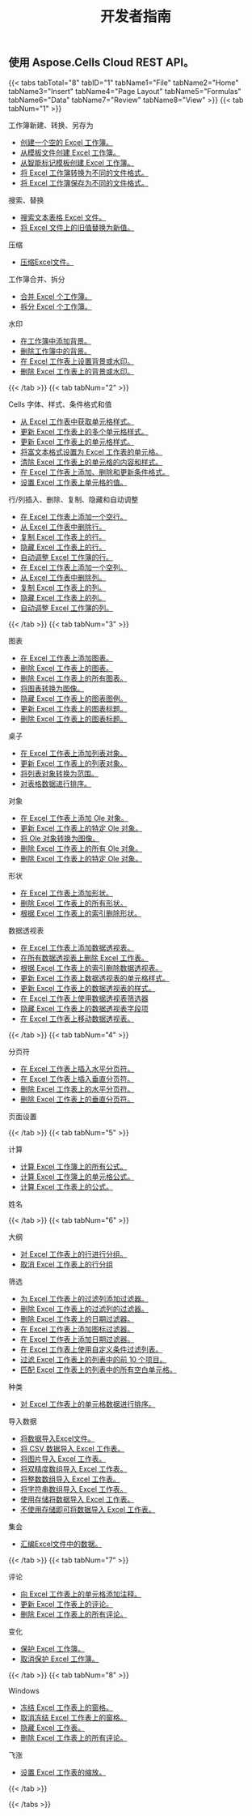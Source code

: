 ﻿---
title: 开发者指南
second_title: Aspose.Cells Cloud Documen
type: docs
url: /zh/developer-guide/
aliases: [/developer-guide/v3.0/,/developer-guide-v3.0/]
keywords: How to use Aspose.Cells Cloud REST APIs. Office Excel 2013,  Office Excel 2016,  Office Excel 2019，office Excel 365
description: 本《开发人员指南》介绍了实际场景和技巧，以帮助您使用特定的 Aspose.Cells for .NET 功能、实现特定的 Excel 文档外观或使用例成为可能
weight: 20
kwords: Excel, Office 云, REST API, 电子表格, PDF, CSV, Json, Markdwon, 开发者指南
---
## 使用 Aspose.Cells Cloud REST API。

{{< tabs tabTotal="8" tabID="1" tabName1="File" tabName2="Home" tabName3="Insert" tabName4="Page Layout" tabName5="Formulas" tabName6="Data" tabName7="Review" tabName8="View" >}}
{{< tab tabNum="1" >}}
<div class="row">
    <div class="col-md-6">
        <p>工作簿新建、转换、另存为</p>
        <ul>
            <li><a href="/cells/zh/create-an-empty-excel-workbook/">创建一个空的 Excel 工作簿。</a></li>
            <li><a href="/cells/zh/create-excel-workbook-from-a-template-file/">从模板文件创建 Excel 工作簿。</a></li>
            <li><a href="/cells/zh/create-excel-workbook-from-a-smartmarker-template/">从智能标记模板创建 Excel 工作簿。</a></li>
            <li><a href="/cells/zh/convert/">将 Excel 工作簿转换为不同的文件格式。</a></li>
            <li><a href="/cells/zh/saveas-other-formats/">将 Excel 工作簿保存为不同的文件格式。</a></li>
        </ul>
        <p>搜索、替换</p>
        <ul>
            <li><a href="/cells/zh/search/">搜索文本表格 Excel 文件。</a></li>
            <li><a href="/cells/zh/replace/">将 Excel 文件上的旧值替换为新值。</a></li>
        </ul>
        <p>压缩</p>
        <ul>
            <li><a href="/cells/zh/compress/">压缩Excel文件。</a></li>
        </ul>
    </div>
    <div class="col-md-6">
        <p>工作簿合并、拆分</p>
        <ul>
            <li><a href="/cells/zh/merge/">合并 Excel 个工作簿。</a></li>
            <li><a href="/cells/zh/split/">拆分 Excel 个工作簿。</a></li>
        </ul>
        <p>水印</p>
        <ul>
            <li><a href="/cells/zh/add-background-in-workbook/">在工作簿中添加背景。</a></li>
            <li><a href="/cells/zh/delete-background-in-workbook/">删除工作簿中的背景。</a></li>
            <li><a href="/cells/zh/set-background-or-watermark-for-excel-worksheet/">在 Excel 工作表上设置背景或水印。</a></li>
            <li><a href="/cells/zh/delete-background-or-watermark-of-excel-worksheet/">删除 Excel 工作表上的背景或水印。</a></li>
        </ul>
    </div>
</div>
{{< /tab >}}
{{< tab tabNum="2" >}}
<div class="row">
    <div class="col-md-6">
        <p>Cells 字体、样式、条件格式和值</p>
        <ul>
            <li><a href="/cells/zh/get-cell-style-from-a-worksheet/">从 Excel 工作表中获取单元格样式。</a></li>
            <li><a href="/cells/zh/update-multiple-cells-style/">更新 Excel 工作表上的多个单元格样式。</a></li>
            <li><a href="/cells/zh/change-cell-style-in-excel-worksheet/">更新 Excel 工作表上的单元格样式。</a></li>
            <li><a href="/cells/zh/apply-rich-text-formatting-to-a-cell/">将富文本格式设置为 Excel 工作表的单元格。</a></li>
            <li><a href="/cells/zh/clear-contents-and-styles-of-cells-in-excel-worksheet/">清除 Excel 工作表上的单元格的内容和样式。</a></li>
            <li><a href="/cells/zh/working-with-conditional-formatting/">在 Excel 工作表上添加、删除和更新条件格式。</a></li>
            <li><a href="/cells/zh/set-value-of-a-cell-in-a-worksheet/">设置 Excel 工作表上单元格的值。</a></li>
        </ul>
    </div>
    <div class="col-md-6">
        <p>行/列插入、删除、复制、隐藏和自动调整</p>
        <ul>
            <li><a href="/cells/zh/add-an-empty-row-in-a-worksheet/">在 Excel 工作表上添加一个空行。</a></li>
            <li><a href="/cells/zh/delete-row-from-a-worksheet/">从 Excel 工作表中删除行。</a></li>
            <li><a href="/cells/zh/copy-rows-in-excel-worksheet/">复制 Excel 工作表上的行。</a></li>
            <li><a href="/cells/zh/hide-rows-in-excel-worksheet/">隐藏 Excel 工作表上的行。</a></li>
            <li><a href="/cells/zh/auto-fit-rows-in-excel-workbooks/">自动调整 Excel 工作簿的行。</a></li>
            <li><a href="/cells/zh/columns/add/">在 Excel 工作表上添加一个空列。</a></li>
            <li><a href="/cells/zh/columns/delete/">从 Excel 工作表中删除列。</a></li>
            <li><a href="/cells/zh/columns/copy/">复制 Excel 工作表上的列。</a></li>
            <li><a href="/cells/zh/columns/hide/">隐藏 Excel 工作表上的列。</a></li>
            <li><a href="/cells/zh/columns/autofit/">自动调整 Excel 工作簿的列。</a></li>
        </ul>
    </div>
</div>
{{< /tab >}}
{{< tab tabNum="3" >}}
<div class="row">
    <div class="col-md-6">
        <p>图表</p>
        <ul>
            <li><a href="/cells/zh/add-a-chart-in-a-worksheet/">在 Excel 工作表上添加图表。</a></li>
            <li><a href="/cells/zh/delete-a-chart-from-a-worksheet/">删除 Excel 工作表上的图表。</a></li>
            <li><a href="/cells/zh/delete-all-charts-from-a-worksheet/">删除 Excel 工作表上的所有图表。</a></li>
            <li><a href="/cells/zh/convert-chart-to-image/">将图表转换为图像。</a></li>
            <li><a href="/cells/zh/hide-chart-legend-in-a-worksheet/">隐藏 Excel 工作表上的图表图例。</a></li>
            <li><a href="/cells/zh/update-chart-title-in-excel-worksheet/">更新 Excel 工作表上的图表标题。</a></li>
            <li><a href="/cells/zh/delete-chart-title-in-a-worksheet/">删除 Excel 工作表上的图表标题。</a></li>
        </ul>
        <p>桌子</p>
        <ul>
            <li><a href="/cells/zh/add-a-list-object-or-table-inside-the-worksheet/">在 Excel 工作表上添加列表对象。</a></li>
            <li><a href="/cells/zh/update-a-list-object-or-table-inside-the-worksheet/">更新 Excel 工作表上的列表对象。</a></li>
            <li><a href="/cells/zh/convert-list-object-or-table-to-range/">将列表对象转换为范围。</a></li>
            <li><a href="/cells/zh/sort-table-data/">对表格数据进行排序。</a></li>
        </ul>
        <p>对象</p>
        <ul>
            <li><a href="/cells/zh/add-oleobject-to-excel-worksheet/">在 Excel 工作表上添加 Ole 对象。</a></li>
            <li><a href="/cells/zh/update-a-specific-oleobject-from-excel-worksheet/">更新 Excel 工作表上的特定 Ole 对象。</a></li>
            <li><a href="/cells/zh/convert-oleobject-to-image/">将 Ole 对象转换为图像。</a></li>
            <li><a href="/cells/zh/delete-all-oleobjects-from-excel-worksheet/">删除 Excel 工作表上的所有 Ole 对象。</a></li>
            <li><a href="/cells/zh/delete-a-specific-oleobject-from-excel-worksheet/">删除 Excel 工作表上的特定 Ole 对象。</a></li>
        </ul>
    </div>
    <div class="col-md-6">
        <p>形状</p>
        <ul>
            <li><a href="/cells/zh/add-a-shape-inside-the-worksheet/">在 Excel 工作表上添加形状。</a></li>
            <li><a href="/cells/zh/delete-all-shapes-inside-the-worksheet/">删除 Excel 工作表上的所有形状。</a></li>
            <li><a href="/cells/zh/delete-a-shape-by-index-inside-the-worksheet/">根据 Excel 工作表上的索引删除形状。</a></li>
        </ul>
        <p>数据透视表</p>
        <ul>
            <li><a href="/cells/zh/add-a-pivot-table-in-a-worksheet/">在 Excel 工作表上添加数据透视表。</a></li>
            <li><a href="/cells/zh/delete-worksheet-pivot-tables/">在所有数据透视表上删除 Excel 工作表。</a></li>
            <li><a href="/cells/zh/delete-worksheet-pivot-table-by-index/">根据 Excel 工作表上的索引删除数据透视表。</a></li>
            <li><a href="/cells/zh/update-cell-style-for-pivot-table/">更新 Excel 工作表上数据透视表的单元格样式。</a></li>
            <li><a href="/cells/zh/update-style-for-pivot-table/">更新 Excel 工作表上的数据透视表的样式。</a></li>
            <li><a href="/cells/zh/working-with-pivot-filters/">在 Excel 工作表上使用数据透视表筛选器</a></li>
            <li><a href="/cells/zh/hide-pivot-field-item/">隐藏 Excel 工作表上的数据透视表字段项</a></li>
            <li><a href="/cells/zh/move-pivot-table/">在 Excel 工作表上移动数据透视表。</a></li>
        </ul>
    </div>
</div>
{{< /tab >}}
{{< tab tabNum="4" >}}
<div class="row">
    <div class="col-md-6">
        <p>分页符</p>
        <ul>
            <li><a href="/cells/zh/insert-horizontal-page-break-inside-worksheet/">在 Excel 工作表上插入水平分页符。</a></li>
            <li><a href="/cells/zh/insert-vertical-page-break-inside-worksheet/">在 Excel 工作表上插入垂直分页符。</a></li>
            <li><a href="/cells/zh/delete-horizontal-page-break-inside-worksheet/">删除 Excel 工作表上的水平分页符。</a></li>
            <li><a href="/cells/zh/delete-vertical-page-break-inside-worksheet/">删除 Excel 工作表上的垂直分页符。</a></li>
        </ul>
    </div>
    <div class="col-md-6">
        <p>页面设置</p>
        <ul>
        </ul>
    </div>
</div>
{{< /tab >}}
{{< tab tabNum="5" >}}
<div class="row">
    <div class="col-md-6">
        <p>计算</p>
        <ul>
            <li><a href="/cells/zh/calculate-all-formulas-in-a-workbook/">计算 Excel 工作簿上的所有公式。</a></li>
            <li><a href="/cells/zh/calculate-cells-formula/">计算 Excel 工作簿上的单元格公式。</a></li>
            <li><a href="/cells/zh/calculate-formula-in-a-worksheet/">计算 Excel 工作表上的公式。</a></li>
        </ul>
    </div>
    <div class="col-md-6">
        <p>姓名</p>
        <ul>
        </ul>
    </div>
</div>
{{< /tab >}}
{{< tab tabNum="6" >}}
<div class="row">
    <div class="col-md-6">
        <p>大纲</p>
        <ul>
            <li><a href="/cells/zh/group-rows-in-excel-worksheet/">对 Excel 工作表上的行进行分组。</a></li>
            <li><a href="/cells/zh/ungroup-rows-in-excel-worksheet/">取消 Excel 工作表上的行分组</a></li>
        </ul>
        <p>筛选</p>
        <ul>
            <li><a href="/cells/zh/add-a-filter-for-a-filter-column/">为 Excel 工作表上的过滤列添加过滤器。</a></li>
            <li><a href="/cells/zh/delete-a-filter-for-a-filter-column/">删除 Excel 工作表上的过滤列的过滤器。</a></li>
            <li><a href="/cells/zh/remove-a-date-filter/">删除 Excel 工作表上的日期过滤器。</a></li>
            <li><a href="/cells/zh/add-an-icon-filter/">在 Excel 工作表上添加图标过滤器。</a></li>
            <li><a href="/cells/zh/add-date-filter-in-a-worksheet/">在 Excel 工作表上添加日期过滤器。</a></li>
            <li><a href="/cells/zh/filter-data-by-using-an-autofilter/">在 Excel 工作表上使用自定义条件过滤列表。</a></li>
            <li><a href="/cells/zh/filter-the-top-10-items-in-the-list/">过滤 Excel 工作表上的列表中的前 10 个项目。</a></li>
            <li><a href="/cells/zh/match-all-blank-cells-in-the-list/">匹配 Excel 工作表上的列表中的所有空白单元格。</a></li>
        </ul>
            <p>种类</p>
        <ul>
            <li><a href="/cells/zh/sort-worksheet-data/">对 Excel 工作表上的单元格数据进行排序。</a></li>
        </ul>
    </div>
    <div class="col-md-6">
        <p>导入数据</p>
        <ul>
            <li><a href="/cells/zh/import/">将数据导入Excel文件。</a></li>
            <li><a href="/cells/zh/import-csv-data-into-worksheet/">将 CSV 数据导入 Excel 工作表。</a></li>
            <li><a href="/cells/zh/import/picture/">将图片导入 Excel 工作表。</a></li>
            <li><a href="/cells/zh/import/double-array/">将双精度数组导入 Excel 工作表。</a></li>
            <li><a href="/cells/zh/import/integer-array/">将整数数组导入 Excel 工作表。</a></li>
            <li><a href="/cells/zh/import/string-array/">将字符串数组导入 Excel 工作表。</a></li>
            <li><a href="/cells/zh/import/with-using-storage/">使用存储将数据导入 Excel 工作表。</a></li>
            <li><a href="/cells/zh/import/without-using-storage/">不使用存储即可将数据导入 Excel 工作表。</a></li>
        </ul>
        <p>集会</p>
        <ul>
            <li><a href="/cells/zh/assembly/">汇编Excel文件中的数据。</a></li>
        </ul>
    </div>
</div>
{{< /tab >}}
{{< tab tabNum="7" >}}
<div class="row">
    <div class="col-md-6">
        <p>评论</p>
        <ul>
            <li><a href="/cells/zh/add-a-comment-to-a-cell-in-a-worksheet/">向 Excel 工作表上的单元格添加注释。</a></li>
            <li><a href="/cells/zh/update-a-comment-in-excel-workbook/">更新 Excel 工作表上的评论。</a></li>
            <li><a href="/cells/zh/delete-all-comments-in-a-worksheet/">删除 Excel 工作表上的所有评论。</a></li>
        </ul>
    </div>
    <div class="col-md-6">
        <p>变化</p>
        <ul>
            <li><a href="/cells/zh/protect-excel-workbooks/">保护 Excel 工作簿。</a></li>
            <li><a href="/cells/zh/unprotect-excel-workbooks/">取消保护 Excel 工作簿。</a></li>
        </ul>
    </div>
</div>
{{< /tab >}}
{{< tab tabNum="8" >}}
<div class="row">
    <div class="col-md-6">
        <p>Windows</p>
        <ul>
            <li><a href="/cells/zh/freeze-panes-in-excel-worksheet/">冻结 Excel 工作表上的窗格。</a></li>
            <li><a href="/cells/zh/unfreeze-panes-in-excel-worksheet/">取消冻结 Excel 工作表上的窗格。</a></li>
            <li><a href="/cells/zh/hide-excel-worksheets/">隐藏 Excel 工作表。</a></li>
            <li><a href="/cells/zh/unhide-excel-worksheets/">删除 Excel 工作表上的所有评论。</a></li>
        </ul>
    </div>
    <div class="col-md-6">
        <p>飞涨</p>
        <ul>
            <li><a href="/cells/zh/set-zoom-in-excel-worksheet/">设置 Excel 工作表的缩放。</a></li>
        </ul>
    </div>
</div>
{{< /tab >}}

{{< /tabs >}}
